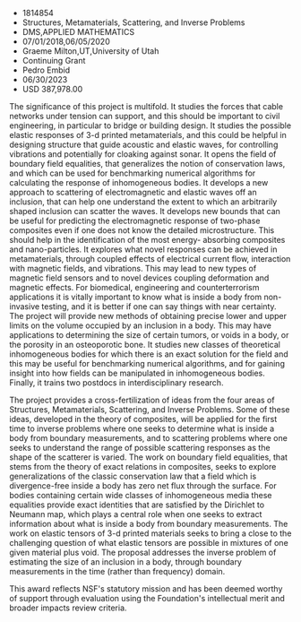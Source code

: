 
* 1814854
* Structures, Metamaterials, Scattering, and Inverse Problems
* DMS,APPLIED MATHEMATICS
* 07/01/2018,06/05/2020
* Graeme Milton,UT,University of Utah
* Continuing Grant
* Pedro Embid
* 06/30/2023
* USD 387,978.00

The significance of this project is multifold. It studies the forces that cable
networks under tension can support, and this should be important to civil
engineering, in particular to bridge or building design. It studies the possible
elastic responses of 3-d printed metamaterials, and this could be helpful in
designing structure that guide acoustic and elastic waves, for controlling
vibrations and potentially for cloaking against sonar. It opens the field of
boundary field equalities, that generalizes the notion of conservation laws, and
which can be used for benchmarking numerical algorithms for calculating the
response of inhomogeneous bodies. It develops a new approach to scattering of
electromagnetic and elastic waves off an inclusion, that can help one understand
the extent to which an arbitrarily shaped inclusion can scatter the waves. It
develops new bounds that can be useful for predicting the electromagnetic
response of two-phase composites even if one does not know the detailed
microstructure. This should help in the identification of the most energy-
absorbing composites and nano-particles. It explores what novel responses can be
achieved in metamaterials, through coupled effects of electrical current flow,
interaction with magnetic fields, and vibrations. This may lead to new types of
magnetic field sensors and to novel devices coupling deformation and magnetic
effects. For biomedical, engineering and counterterrorism applications it is
vitally important to know what is inside a body from non-invasive testing, and
it is better if one can say things with near certainty. The project will provide
new methods of obtaining precise lower and upper limits on the volume occupied
by an inclusion in a body. This may have applications to determining the size of
certain tumors, or voids in a body, or the porosity in an osteoporotic bone. It
studies new classes of theoretical inhomogeneous bodies for which there is an
exact solution for the field and this may be useful for benchmarking numerical
algorithms, and for gaining insight into how fields can be manipulated in
inhomogeneous bodies. Finally, it trains two postdocs in interdisciplinary
research.

The project provides a cross-fertilization of ideas from the four areas of
Structures, Metamaterials, Scattering, and Inverse Problems. Some of these
ideas, developed in the theory of composites, will be applied for the first time
to inverse problems where one seeks to determine what is inside a body from
boundary measurements, and to scattering problems where one seeks to understand
the range of possible scattering responses as the shape of the scatterer is
varied. The work on boundary field equalities, that stems from the theory of
exact relations in composites, seeks to explore generalizations of the classic
conservation law that a field which is divergence-free inside a body has zero
net flux through the surface. For bodies containing certain wide classes of
inhomogeneous media these equalities provide exact identities that are satisfied
by the Dirichlet to Neumann map, which plays a central role when one seeks to
extract information about what is inside a body from boundary measurements. The
work on elastic tensors of 3-d printed materials seeks to bring a close to the
challenging question of what elastic tensors are possible in mixtures of one
given material plus void. The proposal addresses the inverse problem of
estimating the size of an inclusion in a body, through boundary measurements in
the time (rather than frequency) domain.

This award reflects NSF's statutory mission and has been deemed worthy of
support through evaluation using the Foundation's intellectual merit and broader
impacts review criteria.
